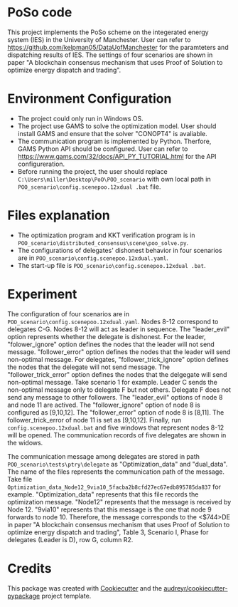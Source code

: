 # PoSo code
This project implements the PoSo scheme on the integerated energy system (IES) in the University of Manchester. User can refer to https://github.com/kelpman05/DataUofManchester for the paramteters and dispatching results of IES. The settings of four scenarios are shown in paper "A blockchain consensus mechanism that uses Proof of Solution to optimize energy dispatch and trading". 

# Environment Configuration
- The project could only run in Windows OS.
- The project use GAMS to solve the optimization model. User should install GAMS and ensure that the solver "CONOPT4" is avaliable.
- The communication program is implemented by Python. Therfore, GAMS Python API should be configured. User can refer to https://www.gams.com/32/docs/API_PY_TUTORIAL.html for the API configureration.
- Before running the project, the user should replace `C:\Users\miller\Desktop\PoO\POO_scenario` with own local path in `POO_scenario\config.scenepoo.12xdual .bat` file.

# Files explanation
- The optimization program and KKT verification program is in `POO_scenario\distributed_consensus\scene\poo_solve.py`. 
- The configurations of delegates' dishonest behavior in four scenarios are in `POO_scenario\config.scenepoo.12xdual.yaml`. 
- The start-up file is `POO_scenario\config.scenepoo.12xdual .bat`.

# Experiment 
The configuration of four scenarios are in `POO_scenario\config.scenepoo.12xdual.yaml`. 
Nodes 8-12 correspond to delegates C-G. Nodes 8-12 will act as leader in sequence.  The "leader_evil" option represents whether the delegate is dishonest. For the leader, "folower_ignore" option defines the nodes that the leader will not send message. "follower_error" option defines the nodes that the leader will send non-optimal message. For delegates, "follower_trick_ignore" option defines the nodes that the delegate will not send message. The "follower_trick_error" option defines the nodes that the delgegate will send non-optimal message. Take scenario 1 for example. Leader C sends the non-optimal message only to delegate F but not others. Delegate F does not send any message to other followers. The "leader_evil" options of node 8 and node 11 are actived. The "follower_ignore" option of node 8 is configured as [9,10,12]. The "follower_error" option of node 8 is [8,11]. The follower_trick_error of node 11 is set as [9,10,12]. Finally, run `config.scenepoo.12xdual.bat` and five windows that represent nodes 8-12 will be opened. The communication records of five delegates are shown in the widows. 

The communication message among delegates are stored in path `POO_scenario\tests\ptry\delegate` as "Optimization_data" and "dual_data". The name of the files represents the communication path of the message. Take file `Optimization_data_Node12_9via10_5facba2b8cfd27ec67edb895785da837` for example. "Optimization_data" represents that this file records the optimization message. "Node12" represents that the message is received by Node 12. "9via10" represents that this message is the one that node 9 forwards to node 10. Therefore, the message corresponds to the <$744>DE in paper "A blockchain consensus mechanism that uses Proof of Solution to optimize energy dispatch and trading", Table 3, Scenario I, Phase for delegates (Leader is D), row G, column R2.

# Credits
This package was created with [Cookiecutter](https://github.com/cookiecutter/cookiecutter) and the [audreyr/cookiecutter-pypackage](https://github.com/audreyfeldroy/cookiecutter-pypackage) project template.
